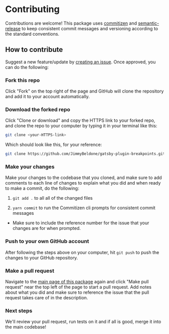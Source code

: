 # Contributing

Contributions are welcome! This package uses [commitizen](https://github.com/commitizen/cz-cli) and [semantic-release](https://github.com/semantic-release/semantic-release) to keep consistent commit messages and versioning according to the standard conventions.

## How to contribute

Suggest a new feature/update by [creating an issue](https://github.com/JimmyBeldone/gatsby-plugin-breakpoints/issues/new). Once approved, you can do the following:

### Fork this repo

Click "Fork" on the top right of the page and GitHub will clone the repository and add it to your account automatically.

### Download the forked repo

Click "Clone or download" and copy the HTTPS link to your forked repo, and clone the repo to your computer by typing it in your terminal like this:

```bash
git clone <your-HTTPS-link>
```

Which should look like this, for your reference:

```bash
git clone https://github.com/JimmyBeldone/gatsby-plugin-breakpoints.git
```

### Make your changes

Make your changes to the codebase that you cloned, and make sure to add comments to each line of changes to explain what you did and when ready to make a commit, do the following:

1. `git add .` to all all of the changed files

2. `yarn commit` to run the Commitizen cli prompts for consistent commit messages

- Make sure to include the reference number for the issue that your changes are for when prompted.

### Push to your own GitHub account

After following the steps above on your computer, hit `git push` to push the changes to your GitHub repository.

### Make a pull request

Navigate to the [main page of this package](https://github.com/JimmyBeldone/gatsby-plugin-breakpoints) again and click "Make pull request" near the top left of the page to start a pull request. Add notes about what you did and make sure to reference the issue that the pull request takes care of in the description.

### Next steps

We'll review your pull request, run tests on it and if all is good, merge it into the main codebase!
